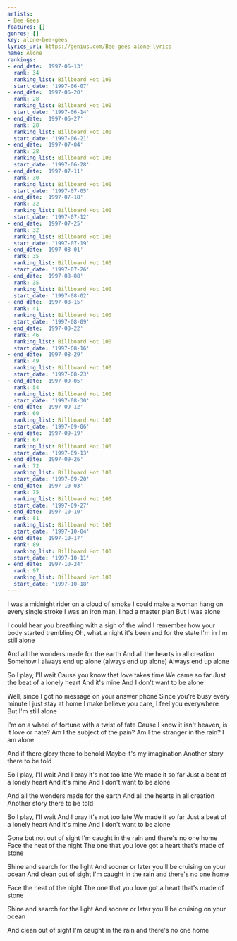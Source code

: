 ```yaml
---
artists:
- Bee Gees
features: []
genres: []
key: alone-bee-gees
lyrics_url: https://genius.com/Bee-gees-alone-lyrics
name: Alone
rankings:
- end_date: '1997-06-13'
  rank: 34
  ranking_list: Billboard Hot 100
  start_date: '1997-06-07'
- end_date: '1997-06-20'
  rank: 28
  ranking_list: Billboard Hot 100
  start_date: '1997-06-14'
- end_date: '1997-06-27'
  rank: 28
  ranking_list: Billboard Hot 100
  start_date: '1997-06-21'
- end_date: '1997-07-04'
  rank: 28
  ranking_list: Billboard Hot 100
  start_date: '1997-06-28'
- end_date: '1997-07-11'
  rank: 30
  ranking_list: Billboard Hot 100
  start_date: '1997-07-05'
- end_date: '1997-07-18'
  rank: 32
  ranking_list: Billboard Hot 100
  start_date: '1997-07-12'
- end_date: '1997-07-25'
  rank: 32
  ranking_list: Billboard Hot 100
  start_date: '1997-07-19'
- end_date: '1997-08-01'
  rank: 35
  ranking_list: Billboard Hot 100
  start_date: '1997-07-26'
- end_date: '1997-08-08'
  rank: 35
  ranking_list: Billboard Hot 100
  start_date: '1997-08-02'
- end_date: '1997-08-15'
  rank: 41
  ranking_list: Billboard Hot 100
  start_date: '1997-08-09'
- end_date: '1997-08-22'
  rank: 46
  ranking_list: Billboard Hot 100
  start_date: '1997-08-16'
- end_date: '1997-08-29'
  rank: 49
  ranking_list: Billboard Hot 100
  start_date: '1997-08-23'
- end_date: '1997-09-05'
  rank: 54
  ranking_list: Billboard Hot 100
  start_date: '1997-08-30'
- end_date: '1997-09-12'
  rank: 60
  ranking_list: Billboard Hot 100
  start_date: '1997-09-06'
- end_date: '1997-09-19'
  rank: 67
  ranking_list: Billboard Hot 100
  start_date: '1997-09-13'
- end_date: '1997-09-26'
  rank: 72
  ranking_list: Billboard Hot 100
  start_date: '1997-09-20'
- end_date: '1997-10-03'
  rank: 75
  ranking_list: Billboard Hot 100
  start_date: '1997-09-27'
- end_date: '1997-10-10'
  rank: 81
  ranking_list: Billboard Hot 100
  start_date: '1997-10-04'
- end_date: '1997-10-17'
  rank: 89
  ranking_list: Billboard Hot 100
  start_date: '1997-10-11'
- end_date: '1997-10-24'
  rank: 97
  ranking_list: Billboard Hot 100
  start_date: '1997-10-18'
---
```

I was a midnight rider on a cloud of smoke
I could make a woman hang on every single stroke
I was an iron man, I had a master plan
But I was alone


I could hear you breathing with a sigh of the wind
I remember how your body started trembling
Oh, what a night it's been and for the state I'm in
I'm still alone


And all the wonders made for the earth
And all the hearts in all creation
Somehow I always end up alone (always end up alone)
Always end up alone


So I play, I'll wait
Cause you know that love takes time
We came so far
Just the beat of a lonely heart
And it's mine
And I don't want to be alone


Well, since I got no message on your answer phone
Since you're busy every minute I just stay at home
I make believe you care, I feel you everywhere
But I'm still alone


I'm on a wheel of fortune with a twist of fate
Cause I know it isn't heaven, is it love or hate?
Am I the subject of the pain? Am I the stranger in the rain?
I am alone

And if there glory there to behold
Maybe it's my imagination
Another story there to be told


So I play, I'll wait
And I pray it's not too late
We made it so far
Just a beat of a lonely heart
And it's mine
And I don't want to be alone


And all the wonders made for the earth
And all the hearts in all creation
Another story there to be told


So I play, I'll wait
And I pray it's not too late
We made it so far
Just a beat of a lonely heart
And it's mine
And I don't want to be alone


Gone but not out of sight
I'm caught in the rain and there's no one home
Face the heat of the night
The one that you love got a heart that's made of stone

Shine and search for the light
And sooner or later you'll be cruising on your ocean
And clean out of sight
I'm caught in the rain and there's no one home

Face the heat of the night
The one that you love got a heart that's made of stone

Shine and search for the light
And sooner or later you'll be cruising on your ocean

And clean out of sight
I'm caught in the rain and there's no one home
